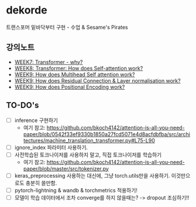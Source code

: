 # dekorde 
트랜스포머 밑바닥부터 구현 -  수업  &amp;  Sesame's Pirates

## 강의노트
- [WEEK7: Transformer - why?](https://www.notion.so/WEEK7-Transformer-why-8e3712fb674a4ba2a85bf6da9cd36af0)
- [WEEK8: Transformer: How does Self-attention work?](https://www.notion.so/WEEK8-Transformer-How-does-Self-attention-work-e02fc6b942f64b2ba82ce7e35afc817d)
- [WEEK9: How does Multihead Self attention work?](https://www.notion.so/WEEK9-How-does-Multihead-Self-attention-work-cddce1ae09eb4b0fb067a2474cbf8515)
- [WEEK9: How does Residual Connection & Layer normalisation work?](https://www.notion.so/WEEK9-How-does-Residual-Connection-Layer-normalisation-work-b4a41db45a014378bc1c4a0f6da3757e)
- [WEEK9: How does Positional Encoding  work?](https://www.notion.so/WEEK9-How-does-Positional-Encoding-work-0d0e5b9d17464af08f39b4977c073beb)


## TO-DO's
- [ ] inference 구현하기
  - 여기 참고: https://github.com/bkoch4142/attention-is-all-you-need-paper/blob/0542f33ef9330b1850a27fcd5071e4d8acfdbfba/src/architectures/machine_translation_transformer.py#L75-L90
- [ ] ignore_index 파라미터 사용하기.
- [ ] 사전학습된 토크나이저를 사용하지 말고, 직접 토크나이저를 학습하기
  - 여기 참고: https://github.com/bkoch4142/attention-is-all-you-need-paper/blob/master/src/tokenizer.py
- [ ] keras_preprocessing 사용하는 대신에, 그냥 torch.utils만을 사용하기. 이것만으로도 충분히 쓸만함.
- [ ] pytorch-lightning &  wandb & torchmetrics 적용하기!
- [ ] 모델이 학습 데이터에서 조차 converge를 하지 않을때는? -> dropout 조심하기!! 

